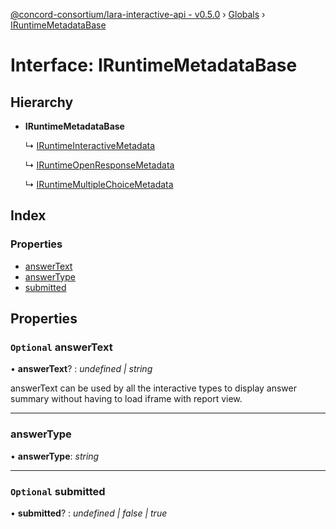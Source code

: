[@concord-consortium/lara-interactive-api - v0.5.0](../README.md) › [Globals](../globals.md) › [IRuntimeMetadataBase](iruntimemetadatabase.md)

# Interface: IRuntimeMetadataBase

## Hierarchy

* **IRuntimeMetadataBase**

  ↳ [IRuntimeInteractiveMetadata](iruntimeinteractivemetadata.md)

  ↳ [IRuntimeOpenResponseMetadata](iruntimeopenresponsemetadata.md)

  ↳ [IRuntimeMultipleChoiceMetadata](iruntimemultiplechoicemetadata.md)

## Index

### Properties

* [answerText](iruntimemetadatabase.md#optional-answertext)
* [answerType](iruntimemetadatabase.md#answertype)
* [submitted](iruntimemetadatabase.md#optional-submitted)

## Properties

### `Optional` answerText

• **answerText**? : *undefined | string*

answerText can be used by all the interactive types to display answer summary without having to load iframe
with report view.

___

###  answerType

• **answerType**: *string*

___

### `Optional` submitted

• **submitted**? : *undefined | false | true*
